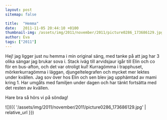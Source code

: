 ```yaml
---
layout: post
sitemap: false

title:  "Hemma"
date:   2011-11-05 20:44:10 +0100
thumbnail-img: /assets/img/2011/november/2011/picture0286_173686129.jpg
author: Eva
tags: ["2011"]
---
```


Hej! jag ligger just nu hemma i min original säng, med tanke på att jag har 3 olika sängar jag brukar sova i. Stack iväg till arvidsjaur igår till Elin och co för en bus-afton, och det var otroligt kul! Kurragömma i trapphuset, mörkerkurragömma i läggan, djungeltelegrafen och mycket mer lektes under kvällen. Jag sov över hos Elin och sen blev jag upphämtad av mami kring 1. Har umgåts med familjen under dagen och har tänkt fortsätta med det resten av kvällen.

Hare bra så hörs vi på söndag!

![]({{ '/assets/img/2011/november/2011/picture0286_173686129.jpg'  | relative_url }})

